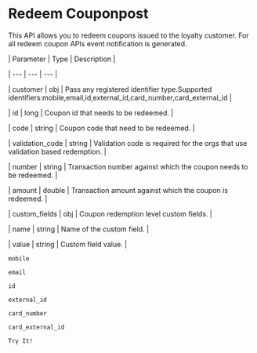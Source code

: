# Redeem Couponpost

This API allows you to redeem coupons issued to the loyalty customer. For all redeem coupon APIs event notification is generated.

| Parameter | Type | Description |

| --- | --- | --- |

| customer | obj | Pass any registered identifier type.Supported identifiers:mobile,email,id,external_id,card_number,card_external_id |

| id | long | Coupon id that needs to be redeemed. |

| code | string | Coupon code that need to be redeemed. |

| validation_code | string | Validation code is required for the orgs that use validation based redemption. |

| number | string | Transaction number against which the coupon needs to be redeemed. |

| amount | double | Transaction amount against which the coupon is redeemed. |

| custom_fields | obj | Coupon redemption level custom fields. |

| name | string | Name of the custom field. |

| value | string | Custom field value. |



`mobile`

`email`

`id`

`external_id`

`card_number`

`card_external_id`

`Try It!`